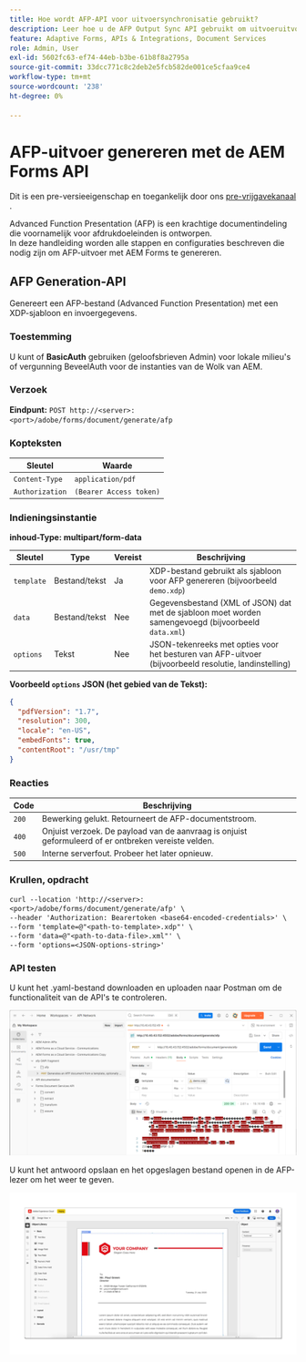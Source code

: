 ```yaml
---
title: Hoe wordt AFP-API voor uitvoersynchronisatie gebruikt?
description: Leer hoe u de AFP Output Sync API gebruikt om uitvoeruitvoeruitvoeruitvoeruitvoeringen op te halen en te synchroniseren.
feature: Adaptive Forms, APIs & Integrations, Document Services
role: Admin, User
exl-id: 5602fc63-ef74-44eb-b3be-61b8f8a2795a
source-git-commit: 33dcc771c8c2deb2e5fcb582de001ce5cfaa9ce4
workflow-type: tm+mt
source-wordcount: '238'
ht-degree: 0%

---
```


# AFP-uitvoer genereren met de AEM Forms API

<span class="preview"> Dit is een pre-versieeigenschap en toegankelijk door ons [&#x200B; pre-vrijgavekanaal &#x200B;](https://experienceleague.adobe.com/docs/experience-manager-cloud-service/content/release-notes/prerelease.html?lang=nl-NL#new-features). </span>

Advanced Function Presentation (AFP) is een krachtige documentindeling die voornamelijk voor afdrukdoeleinden is ontworpen.\
In deze handleiding worden alle stappen en configuraties beschreven die nodig zijn om AFP-uitvoer met AEM Forms te genereren.

<!--
## Prerequisites

To support AFP output generation, the following OSGi bundles must be present and in an **active** state:

* **AFP Core Bundle** – Available in the AFP repository
* **Forms Output Core** – Found in the Forms Output comments package
* **Bedrock Connector** – Provided by the Forms Output API
* **Cloud Ready Implementation** – Available through the Forms installer

>[!NOTE]
>
> * If any bundle is inactive, resolve dependency issues or reinstall manually.
> * To enable AFP generation, the `FT_FORMS-17887` toggle configurations must be set in AEM configuration manager.-->

## AFP Generation-API

Genereert een AFP-bestand (Advanced Function Presentation) met een XDP-sjabloon en invoergegevens.

### Toestemming

U kunt of **BasicAuth** gebruiken (geloofsbrieven Admin) voor lokale milieu&#39;s of **&#x200B;**&#x200B;vergunning BeveelAuth voor de instanties van de Wolk van AEM.

### Verzoek

**Eindpunt:**
`POST http://<server>:<port>/adobe/forms/document/generate/afp`

### Kopteksten

| Sleutel | Waarde |
| --------------- | ------------------------------------------------------ |
| `Content-Type` | `application/pdf` |
| `Authorization` | `(Bearer Access token)` |

### Indieningsinstantie

**inhoud-Type: multipart/form-data**

| Sleutel | Type | Vereist | Beschrijving |
| ---------- | ---- | -------- | ------------------------------------------------------------------------- |
| `template` | Bestand/tekst | Ja | XDP-bestand gebruikt als sjabloon voor AFP genereren (bijvoorbeeld `demo.xdp`) |
| `data` | Bestand/tekst | Nee | Gegevensbestand (XML of JSON) dat met de sjabloon moet worden samengevoegd (bijvoorbeeld `data.xml`) |
| `options` | Tekst | Nee | JSON-tekenreeks met opties voor het besturen van AFP-uitvoer (bijvoorbeeld resolutie, landinstelling) |

**Voorbeeld `options` JSON (het gebied van de Tekst):**

```json
{
  "pdfVersion": "1.7",
  "resolution": 300,
  "locale": "en-US",
  "embedFonts": true,
  "contentRoot": "/usr/tmp"
}
```

### Reacties

| Code | Beschrijving |
| ----- | ------------------------------------------------------------------------- |
| `200` | Bewerking gelukt. Retourneert de AFP-documentstroom. |
| `400` | Onjuist verzoek. De payload van de aanvraag is onjuist geformuleerd of er ontbreken vereiste velden. |
| `500` | Interne serverfout. Probeer het later opnieuw. |

### Krullen, opdracht

```
curl --location 'http://<server>:<port>/adobe/forms/document/generate/afp' \
--header 'Authorization: Bearertoken <base64-encoded-credentials>' \
--form 'template=@"<path-to-template>.xdp"' \
--form 'data=@"<path-to-data-file>.xml"' \
--form 'options=<JSON-options-string>'
```

### API testen

U kunt het .yaml-bestand downloaden en uploaden naar Postman om de functionaliteit van de API&#39;s te controleren.

![&#x200B; AFP Postman beeld &#x200B;](/help/forms/assets/afp-postman.png)

U kunt het antwoord opslaan en het opgeslagen bestand openen in de AFP-lezer om het weer te geven.

![&#x200B; vind IC Docu &#x200B;](/help/forms/interactive-communication/assets/introimg.png)
